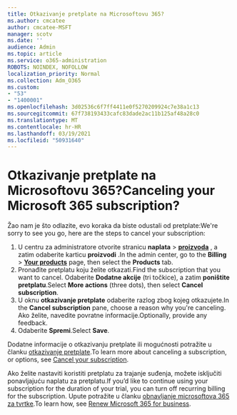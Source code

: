 ```yaml
---
title: Otkazivanje pretplate na Microsoftovu 365?
ms.author: cmcatee
author: cmcatee-MSFT
manager: scotv
ms.date: ''
audience: Admin
ms.topic: article
ms.service: o365-administration
ROBOTS: NOINDEX, NOFOLLOW
localization_priority: Normal
ms.collection: Adm_O365
ms.custom:
- "53"
- "1400001"
ms.openlocfilehash: 3d02536c6f7ff4411e0f5270209924c7e38a1c13
ms.sourcegitcommit: 67f738193433cafc83dade2ac11b125af48a28c0
ms.translationtype: MT
ms.contentlocale: hr-HR
ms.lasthandoff: 03/19/2021
ms.locfileid: "50931640"
---
```

# <a name="canceling-your-microsoft-365-subscription"></a><span data-ttu-id="c29f7-102">Otkazivanje pretplate na Microsoftovu 365?</span><span class="sxs-lookup"><span data-stu-id="c29f7-102">Canceling your Microsoft 365 subscription?</span></span>

<span data-ttu-id="c29f7-103">Žao nam je što odlazite, evo koraka da biste odustali od pretplate:</span><span class="sxs-lookup"><span data-stu-id="c29f7-103">We're sorry to see you go, here are the steps to cancel your subscription:</span></span>

1. <span data-ttu-id="c29f7-104">U centru za administratore otvorite stranicu **naplata**  >  **[proizvoda](https://go.microsoft.com/fwlink/p/?linkid=842054)** , a zatim odaberite karticu **proizvodi** .</span><span class="sxs-lookup"><span data-stu-id="c29f7-104">In the admin center, go to the **Billing** > **[Your products](https://go.microsoft.com/fwlink/p/?linkid=842054)** page, then select the **Products** tab.</span></span>
2. <span data-ttu-id="c29f7-105">Pronađite pretplatu koju želite otkazati.</span><span class="sxs-lookup"><span data-stu-id="c29f7-105">Find the subscription that you want to cancel.</span></span> <span data-ttu-id="c29f7-106">Odaberite **Dodatne akcije** (tri točkice), a zatim **poništite pretplatu**.</span><span class="sxs-lookup"><span data-stu-id="c29f7-106">Select **More actions** (three dots), then select **Cancel subscription**.</span></span>
3. <span data-ttu-id="c29f7-107">U oknu **otkazivanje pretplate** odaberite razlog zbog kojeg otkazujete.</span><span class="sxs-lookup"><span data-stu-id="c29f7-107">In the **Cancel subscription** pane, choose a reason why you're canceling.</span></span> <span data-ttu-id="c29f7-108">Ako želite, navedite povratne informacije.</span><span class="sxs-lookup"><span data-stu-id="c29f7-108">Optionally, provide any feedback.</span></span>
4. <span data-ttu-id="c29f7-109">Odaberite **Spremi**.</span><span class="sxs-lookup"><span data-stu-id="c29f7-109">Select **Save**.</span></span>

<span data-ttu-id="c29f7-110">Dodatne informacije o otkazivanju pretplate ili mogućnosti potražite u članku [otkazivanje pretplate](https://docs.microsoft.com/microsoft-365/commerce/subscriptions/cancel-your-subscription).</span><span class="sxs-lookup"><span data-stu-id="c29f7-110">To learn more about canceling a subscription, or options, see [Cancel your subscription](https://docs.microsoft.com/microsoft-365/commerce/subscriptions/cancel-your-subscription).</span></span>

<span data-ttu-id="c29f7-111">Ako želite nastaviti koristiti pretplatu za trajanje suđenja, možete isključiti ponavljajuću naplatu za pretplatu.</span><span class="sxs-lookup"><span data-stu-id="c29f7-111">If you’d like to continue using your subscription for the duration of your trial, you can turn off recurring billing for the subscription.</span></span> <span data-ttu-id="c29f7-112">Upute potražite u članku [obnavljanje microsoftova 365 za tvrtke](https://docs.microsoft.com/microsoft-365/commerce/subscriptions/renew-your-subscription).</span><span class="sxs-lookup"><span data-stu-id="c29f7-112">To learn how, see [Renew Microsoft 365 for business](https://docs.microsoft.com/microsoft-365/commerce/subscriptions/renew-your-subscription).</span></span>